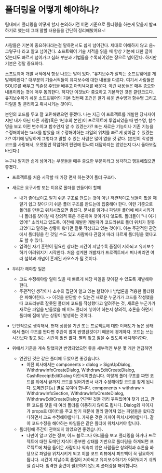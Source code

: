 # 폴더링을 어떻게 해야하나?

팀내에서 폴더링을 어떻게 할지 논의하기전 어떤 기준으로 폴더링을 하는게 맞을지 발표하기로 했는데 그때 말할 내용들을 간단히 정리해봤어요~!

---

사람들은 기본이 중요하다라는걸 말하면서도 쉽게 넘어간다. 제대로 이해하지 않고 음~ 그렇구나 라고 알고 넘어간다. 소프트웨어 기술 서적을 읽을 때 항상 기본에 대한 글이 있는데도 빠르게 넘어가고 심화 부분과 기법들을 수록되어있는 장으로 넘어간다. 하지만 기본은 정말 중요하다.

소프트웨어 개발 서적에서 항상 나오는 말이 있다. "유지보수가 잘되는 소프트웨어를 개발해야한다." 대부분의 기술서적들이 유지보수에 대한 내용을 다룬다. 여기서 사람들은 SOLID를 배우고 의존성 주입을 배우고 아키텍처를 배운다. 이런 내용들은 매우 종요한 내용이라는 것에 매우 동의한다. 하지만 이것보다 중요하고 기본적인 것은 클린코드다. 유지보수하기 쉬운 소프트웨어의 기본 첫번째 조건은 알기 쉬운 변수명과 함수명 그리고 파일을 잘 분리하고 위치시키는 것이다.

본인의 코드를 두고 잘 고민해봤으면 좋겠다. 나는 지금 이 프로젝트를 개발한 당사자이지만 내가 아닌 다른 사람(혹은 1년후의 본인)이 프로젝트에 투입되었을 때 변수명, 함수명을 보고 어떤 변수이고 함수인지 알 수 있겠는가? 또는 새로운 기능이나 기존 기능을 수정해야하는 task를 받았을 때 수정해야하는 파일의 위치를 빠르게 찾아갈 수 있겠는가? 여기에 당당하게 그렇다고 말할 수 있는 사람은 많이 없을 것 같다. (본인이 작성한 코드를 사랑해서, 오랫동안 작업하여 편견에 휩싸여 대답하지는 않았는지 다시 돌아보길 바란다.)

누구나 알지만 쉽게 넘어가는 부분들을 매우 중요한 부분이라고 생각하고 행동해줬으면 좋겠다.

- 프로젝트를 처음 시작할 때 가장 먼저 하는것이 폴더 구조다. 

- 새로운 요구사항 또는 이유로 폴더를 만들어야 할때
  - 내가 좋아보이고 알기 쉬운 구조로 만드는 것이 아닌 객관적이고 남들이 봤을 때 알기 쉽고 찾아가기 쉬운 폴더 구조를 만드는데 집중해야 한다. 이런 기준으로 폴더를 만들고 위치시켰으면 좋겠다. 문서를 읽거나 파일을 폴더에 배치시키거나 폴더를 찾아갈 때 창의적 혹은 추론하여 찾아가지 않도록. 폴더들이 "나 여기있어!" 소리치고 있도록. 이전에 개발한 개발자가 코드리뷰로 폴더 위치가 잘못되었다고 말하는 상황이 왔다면 잘못 작성되고 있는 것이다. 이는 주관적인 관점에서 폴더링을 한 것일 수도 있고 사람마다 관점에 따라 다르게 폴더링을 했다고도 할 수 있다.
  - 엄격한 자기 훈련이 필요한 상태는 시간이 지날수록 품질이 저하되고 유지보수하기 어려워지기 시작한다. 처음 설계한 개발자가 프로젝트에서 떠나버리면 여러 철학과 개념이 혼재된 카오스가 될 것이다.

- 우리가 해야할 일은
  - 코드 수정해야할 일이 있을 때 빠르게 해당 파일을 찾아갈 수 있도록 개발해야 한다.
  - 주관적인 생각이나 소수의 집단이 알고 있는 철학이나 방법론을 적용한 폴더링은 피해야한다. -> 이것을 판단할 수 있는건 새로운 누군가가 코드를 작성했을 때 코드리뷰로 잘못된 폴더에 코드를 작성했다고 알려주는 것, 새로운 누군가가 새로운 파일을 만들었을 때 어느 폴더에 넣어야 하는지 창의적, 추론을 하면서 폴더에 집에 넣는 상황이 발생하는 것이다.

- 단편적으로 생각해서, 현재 상황을 기반 또는 프로젝트에 대한 이해도가 높은 상태에서 폴더 구조를 짠다면 주관이 많이 반영된것이기 때문에 경계하자. 코드는 쓰는 시간보다 찾고 읽는 시간이 훨씬 많다. 빨리 찾고 읽을 수 있도록 배치해야한다.

- 위에서 기준을 계속 말했지만 반영되었으면 좋을 세부적인 부분 몇 개만 언급하면
  - 연관된 것은 같은 폴더에 두었으면 좋겠습니다.
    - 이전 회사에서는 components > dialog > SignUpDialog, WithdrawInfoCreateDialog, WithdrawEditCreateDialog, CashReceiptEditDialog 이런식이였습니다. 이렇게 폴더 구조를 짜면 코드를 위에서 끝까지 코드를 읽어가면서 내가 수정해야할 코드를 찾게 됩니다. 도메인(기능) 별로 묶여야 합니다. components > withdraw > WithdrawInfoSection, WithdrawInfoCreateDialog, WithdrawEditCreateDialog 연관된 것들 끼리 묶여있어야 찾기 쉽고, 관련 코드를 찾을 때 여러 폴더를 이동하지 않아도 됩니다. Dialog와 페이지가 props로 데이터를 주고 받기 때문에 멀리 떨어져 있는 파일들을 왔다갔다하면서 코드 수정해야합니다. 가까운 것은 가까이 위치시켜야합니다. 같이 코드수정을 해야하는 파일들은 같은 폴더에 위치시켜야 합니다.
  - 폴더링에 주간이 관여되지 않았으면 좋겠습니다.
    - 나만이 알고 있는 정보, 어느 블로그나 아티클을 보고 폴더링을 하거나 프로젝트에 대한 도메인 지식이 풍부한 상태를 기반으로 폴더링을 하게되면 프로젝트에 처음 들어온 사람이나 익숙치 않은 사람들은 창의력과 추론을 바탕으로 파일을 위치시키게 되고 이를 코드 리뷰에서 피드백이 꼭 필요하게 됩니다. 시간이 지날수록 품질이 저하되고 유지보수하기가 어려워지기 쉬워질 겁니다. 엄격한 훈련이 필요하지 않도록 폴더링을 해야합니다.
